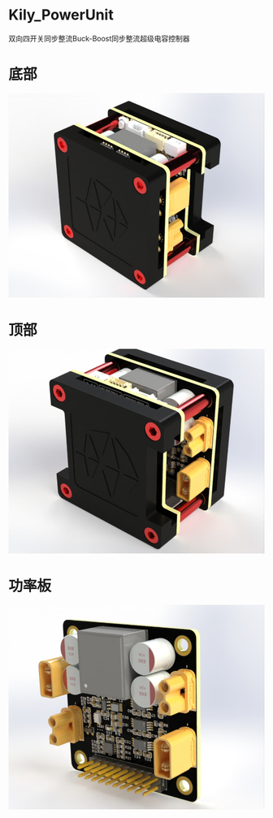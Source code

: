 # Kily_PowerUnit
双向四开关同步整流Buck-Boost同步整流超级电容控制器

# 底部

![](IMAGES/1.jpg)

# 顶部

![2](IMAGES/2.jpg)

# 功率板

![3](IMAGES/3.jpg)